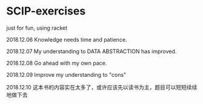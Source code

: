 # SCIP-exercises
  just for fun, using racket

  2018.12.06 Knowledge needs time and patience.
  
  2018.12.07 My understanding to DATA ABSTRACTION has improved.

  2018.12.08 Go ahead with my own pace.

  2018.12.09 Improve my understanding to "cons"

  2018.12.10 这本书的内容实在太多了，或许应该先以读书为主，题目可以短短续续地做下去
